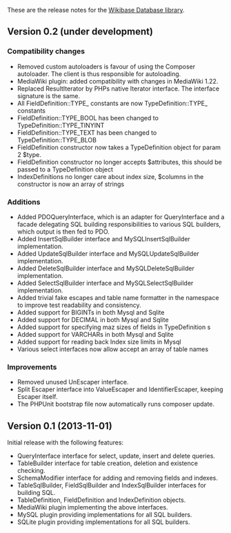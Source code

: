 These are the release notes for the [Wikibase Database library](README.md).

## Version 0.2 (under development)

### Compatibility changes

* Removed custom autoloaders is favour of using the Composer autoloader. The client
is thus responsible for autoloading.
* MediaWiki plugin: added compatibility with changes in MediaWiki 1.22.
* Replaced ResultIterator by PHPs native Iterator interface. The interface signature is the same.
* All FieldDefinition::TYPE_ constants are now TypeDefinition::TYPE_ constants
* FieldDefinition::TYPE_BOOL has been changed to TypeDefinition::TYPE_TINYINT
* FieldDefinition::TYPE_TEXT has been changed to TypeDefinition::TYPE_BLOB
* FieldDefinition constructor now takes a TypeDefinition object for param 2 $type.
* FieldDefinition constructor no longer accepts $attributes, this should be passed to a TypeDefinition object
* IndexDefinitions no longer care about index size, $columns in the constructor is now an array of strings

### Additions

* Added PDOQueryInterface, which is an adapter for QueryInterface and a facade delegating
SQL building responsibilities to various SQL builders, which output is then fed to PDO.
* Added InsertSqlBuilder interface and MySQLInsertSqlBuilder implementation.
* Added UpdateSqlBuilder interface and MySQLUpdateSqlBuilder implementation.
* Added DeleteSqlBuilder interface and MySQLDeleteSqlBuilder implementation.
* Added SelectSqlBuilder interface and MySQLSelectSqlBuilder implementation.
* Added trivial fake escapes and table name formatter in the namespace to improve test
readability and consistency.
* Added support for BIGINTs in both Mysql and Sqlite
* Added support for DECIMAL in both Mysql and Sqlite
* Added support for specifying maz sizes of fields in TypeDefinition s
* Added support for VARCHARs in both Mysql and Sqlite
* Added support for reading back Index size limits in Mysql
* Various select interfaces now allow accept an array of table names

### Improvements

* Removed unused UnEscaper interface.
* Split Escaper interface into ValueEscaper and IdentifierEscaper, keeping Escaper itself.
* The PHPUnit bootstrap file now automatically runs composer update.

## Version 0.1 (2013-11-01)

Initial release with the following features:

* QueryInterface interface for select, update, insert and delete queries.
* TableBuilder interface for table creation, deletion and existence checking.
* SchemaModifier interface for adding and removing fields and indexes.
* TableSqlBuilder, FieldSqlBuilder and IndexSqlBuilder interfaces for building SQL.
* TableDefinition, FieldDefinition and IndexDefinition objects.
* MediaWiki plugin implementing the above interfaces.
* MySQL plugin providing implementations for all SQL builders.
* SQLite plugin providing implementations for all SQL builders.
